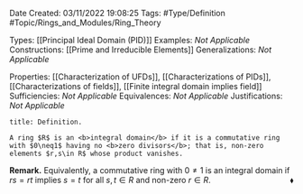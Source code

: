 <div class="topSpace"></div>

Date Created: 03/11/2022 19:08:25
Tags: #Type/Definition #Topic/Rings_and_Modules/Ring_Theory

Types: [[Principal Ideal Domain (PID)]]
Examples: <i>Not Applicable</i>
Constructions: [[Prime and Irreducible Elements]]
Generalizations: <i>Not Applicable</i>

Properties: [[Characterization of UFDs]], [[Characterizations of PIDs]], [[Characterizations of fields]], [[Finite integral domain implies field]]
Sufficiencies: <i>Not Applicable</i>
Equivalences: <i>Not Applicable</i>
Justifications: <i>Not Applicable</i>

``` ad-Definition
title: Definition.

A ring $R$ is an <b>integral domain</b> if it is a commutative ring with $0\neq1$ having no <b>zero divisors</b>; that is, non-zero elements $r,s\in R$ whose product vanishes.

```

<b>Remark.</b> Equivalently, a commutative ring with $0\neq1$ is an integral domain if $rs=rt$ implies $s=t$ for all $s,t\in R$ and non-zero $r\in R$.<span style="float:right;">$\blacklozenge$</span>
